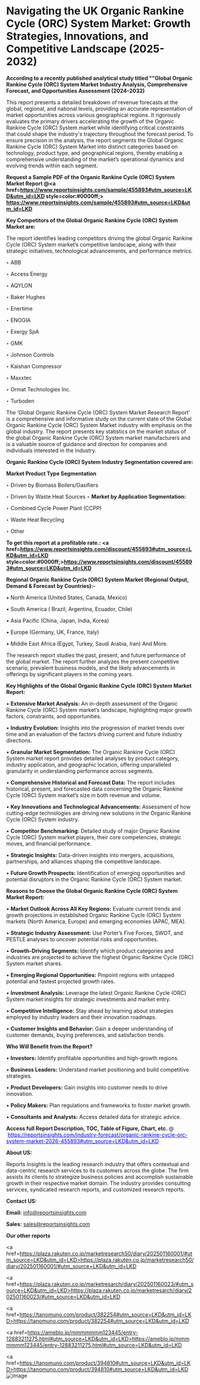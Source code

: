 # Navigating the UK Organic Rankine Cycle (ORC) System Market: Growth Strategies, Innovations, and Competitive Landscape (2025-2032)

<strong>According to a recently published analytical study titled ""Global Organic Rankine Cycle (ORC) System Market Industry Analysis, Comprehensive Forecast, and Opportunities Assessment (2024–2032)</strong>

This report presents a detailed breakdown of revenue forecasts at the global, regional, and national levels, providing an accurate representation of market opportunities across various geographical regions. It rigorously evaluates the primary drivers accelerating the growth of the Organic Rankine Cycle (ORC) System market while identifying critical constraints that could shape the industry's trajectory throughout the forecast period. To ensure precision in the analysis, the report segments the Global Organic Rankine Cycle (ORC) System Market into distinct categories based on technology, product type, and geographical regions, thereby enabling a comprehensive understanding of the market’s operational dynamics and evolving trends within each segment.

<strong>Request a Sample PDF of the Organic Rankine Cycle (ORC) System Market Report </strong><strong>@<a href=https://www.reportsinsights.com/sample/455893#utm_source=LKD&utm_id=LKD style=color:#0000ff;> https://www.reportsinsights.com/sample/455893#utm_source=LKD&utm_id=LKD</a></strong></font>

<strong>Key Competitors of the Global Organic Rankine Cycle (ORC) System Market are:</strong>

The report identifies leading competitors driving the global Organic Rankine Cycle (ORC) System market’s competitive landscape, along with their strategic initiatives, technological advancements, and performance metrics.

‣ ABB

‣ Access Energy

‣ AQYLON

‣ Baker Hughes

‣ Enertime

‣ ENOGIA

‣ Exergy SpA

‣ GMK

‣ Johnson Controls

‣ Kaishan Compressor

‣ Maxxtec

‣ Ormat Technologies Inc.

‣ Turboden

The ‘Global Organic Rankine Cycle (ORC) System Market Research Report’ is a comprehensive and informative study on the current state of the Global Organic Rankine Cycle (ORC) System Market industry with emphasis on the global industry. The report presents key statistics on the market status of the global Organic Rankine Cycle (ORC) System market manufacturers and is a valuable source of guidance and direction for companies and individuals interested in the industry.

<strong>Organic Rankine Cycle (ORC) System Industry Segmentation covered are:</strong>

<strong>Market Product Type Segmentation</strong>

‣ Driven by Biomass Boilers/Gasifiers

‣ Driven by Waste Heat Sources
‣ 
<strong>Market by Application Segmentation:</strong>

‣ Combined Cycle Power Plant (CCPP)

‣ Waste Heat Recycling

‣ Other

<strong>To get this report at a profitable rate.: <a href=https://www.reportsinsights.com/discount/455893#utm_source=LKD&utm_id=LKD style=color:#0000ff;>https://www.reportsinsights.com/discount/455893#utm_source=LKD&utm_id=LKD</a></strong></font>

<strong>Regional Organic Rankine Cycle (ORC) System Market (Regional Output, Demand &amp; Forecast by Countries):-</strong>

• North America (United States, Canada, Mexico)

• South America ( Brazil, Argentina, Ecuador, Chile)

• Asia Pacific (China, Japan, India, Korea)

• Europe (Germany, UK, France, Italy)

• Middle East Africa (Egypt, Turkey, Saudi Arabia, Iran) And More.

The research report studies the past, present, and future performance of the global market. The report further analyzes the present competitive scenario, prevalent business models, and the likely advancements in offerings by significant players in the coming years.

<strong>Key Highlights of the Global Organic Rankine Cycle (ORC) System Market Report:</strong>

• <strong>Extensive Market Analysis:</strong> An in-depth assessment of the Organic Rankine Cycle (ORC) System market’s landscape, highlighting major growth factors, constraints, and opportunities.

• <strong>Industry Evolution:</strong> Insights into the progression of market trends over time and an evaluation of the factors driving current and future industry directions.

• <strong>Granular Market Segmentation:</strong> The Organic Rankine Cycle (ORC) System market report provides detailed analyses by product category, industry application, and geographic location, offering unparalleled granularity in understanding performance across segments.

• <strong>Comprehensive Historical and Forecast Data:</strong> The report includes historical, present, and forecasted data concerning the Organic Rankine Cycle (ORC) System market’s size in both revenue and volume.

• <strong>Key Innovations and Technological Advancements:</strong> Assessment of how cutting-edge technologies are driving new solutions in the Organic Rankine Cycle (ORC) System industry.

• <strong>Competitor Benchmarking:</strong> Detailed study of major Organic Rankine Cycle (ORC) System market players, their core competencies, strategic moves, and financial performance.

• <strong>Strategic Insights:</strong> Data-driven insights into mergers, acquisitions, partnerships, and alliances shaping the competitive landscape.

• <strong>Future Growth Prospects:</strong> Identification of emerging opportunities and potential disruptors in the Organic Rankine Cycle (ORC) System market.

<strong>Reasons to Choose the Global Organic Rankine Cycle (ORC) System Market Report:</strong>

• <strong>Market Outlook Across All Key Regions:</strong> Evaluate current trends and growth projections in established Organic Rankine Cycle (ORC) System markets (North America, Europe) and emerging economies (APAC, MEA).

• <strong>Strategic Industry Assessment:</strong> Use Porter’s Five Forces, SWOT, and PESTLE analyses to uncover potential risks and opportunities.

• <strong>Growth-Driving Segments:</strong> Identify which product categories and industries are projected to achieve the highest Organic Rankine Cycle (ORC) System market shares.

• <strong>Emerging Regional Opportunities:</strong> Pinpoint regions with untapped potential and fastest projected growth rates.

• <strong>Investment Analysis:</strong> Leverage the latest Organic Rankine Cycle (ORC) System market insights for strategic investments and market entry.

• <strong>Competitive Intelligence:</strong> Stay ahead by learning about strategies employed by industry leaders and their innovation roadmaps.

• <strong>Customer Insights and Behavior:</strong> Gain a deeper understanding of customer demands, buying preferences, and satisfaction trends.

<strong>Who Will Benefit from the Report?</strong>

• <strong>Investors:</strong> Identify profitable opportunities and high-growth regions.

• <strong>Business Leaders:</strong> Understand market positioning and build competitive strategies.

• <strong>Product Developers:</strong> Gain insights into customer needs to drive innovation.

• <strong>Policy Makers:</strong> Plan regulations and frameworks to foster market growth.

• <strong>Consultants and Analysts:</strong> Access detailed data for strategic advice.
</ul>
<strong>Access full Report Description, TOC, Table of Figure, Chart, etc. </strong>@  <a href=https://reportsinsights.com/industry-forecast/organic-rankine-cycle-orc-system-market-2026-455893#utm_source=LKD&utm_id=LKD style=color:#0000ff;>https://reportsinsights.com/industry-forecast/organic-rankine-cycle-orc-system-market-2026-455893#utm_source=LKD&utm_id=LKD</a></font>

<strong><strong>About US</strong>:</strong>

Reports Insights is the leading research industry that offers contextual and data-centric research services to its customers across the globe. The firm assists its clients to strategize business policies and accomplish sustainable growth in their respective market domain. The industry provides consulting services, syndicated research reports, and customized research reports.

<strong>Contact US:</strong>

<p class=""""><b>Email:</b> <a href=mailto:info@reportsinsights.com>info@reportsinsights.com</a></p>
<p class=""""><b>Sales:</b> <a href=mailto:sales@reportsinsights.com>sales@reportsinsights.com</a></p>

<strong>Our other reports</strong>

<a href=https://plaza.rakuten.co.jp/marketresearch50/diary/202501160001/#utm_source=LKD&utm_id=LKD>https://plaza.rakuten.co.jp/marketresearch50/diary/202501160001/#utm_source=LKD&utm_id=LKD</a>

<a href=https://plaza.rakuten.co.jp/marketresarch/diary/202501160023/#utm_source=LKD&utm_id=LKD>https://plaza.rakuten.co.jp/marketresarch/diary/202501160023/#utm_source=LKD&utm_id=LKD</a>

<a href=https://tanomuno.com/product/382254#utm_source=LKD&utm_id=LKD>https://tanomuno.com/product/382254#utm_source=LKD&utm_id=LKD</a>

<a href=https://ameblo.jp/mmmmmmm123445/entry-12883211275.html#utm_source=LKD&utm_id=LKD>https://ameblo.jp/mmmmmmm123445/entry-12883211275.html#utm_source=LKD&utm_id=LKD</a>

<a href=https://tanomuno.com/product/394810#utm_source=LKD&utm_id=LKD>https://tanomuno.com/product/394810#utm_source=LKD&utm_id=LKD</a>
![image](https://github.com/user-attachments/assets/21cec232-b235-437b-a9ee-c5a16d955e7c)
